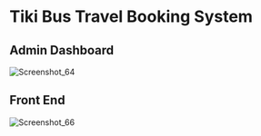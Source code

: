 # Tiki Bus Travel Booking System
## Admin Dashboard 
![Screenshot_64](https://github.com/Limon714/tiki_bus_booking/assets/72975868/02dd1777-001b-4aa7-b1ec-0b70c403c345) 

## Front End 
![Screenshot_66](https://github.com/Limon714/tiki_bus_booking/assets/72975868/6e85a9ba-ab82-41c5-9c0b-467b9e44fbe8)
